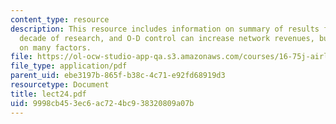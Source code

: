 ```yaml
---
content_type: resource
description: This resource includes information on summary of results from over a
  decade of research, and O-D control can increase network revenues, but impact depends
  on many factors.
file: https://ol-ocw-studio-app-qa.s3.amazonaws.com/courses/16-75j-airline-management-spring-2006/9998cb453ec6ac724bc938320809a07b_lect24.pdf
file_type: application/pdf
parent_uid: ebe3197b-865f-b38c-4c71-e92fd68919d3
resourcetype: Document
title: lect24.pdf
uid: 9998cb45-3ec6-ac72-4bc9-38320809a07b
---
```


